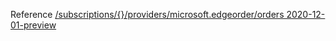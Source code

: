 Reference [/subscriptions/{}/providers/microsoft.edgeorder/orders 2020-12-01-preview](/Resources/mgmt-plane/L3N1YnNjcmlwdGlvbnMve30vcHJvdmlkZXJzL21pY3Jvc29mdC5lZGdlb3JkZXIvb3JkZXJz/2020-12-01-preview.xml)
